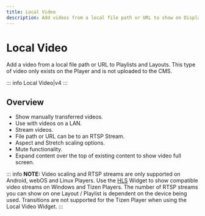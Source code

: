 ```yaml
---
title: Local Video
description: Add videos from a local file path or URL to show on Displays
---
```


# Local Video

Add a video from a local file path or URL to Playlists and Layouts. This type of video only exists on the Player and is not uploaded to the CMS.

::: info
Local Video|v4
:::

## Overview

- Show manually transferred videos.
- Use with videos on a LAN.
- Stream videos.
- File path or URL can be to an RTSP Stream.
- Aspect and Stretch scaling options.
- Mute functionality.
- Expand content over the top of existing content to show video full screen.

::: info
**NOTE:** Video scaling and RTSP streams are only supported on Android, webOS and Linux Players. Use the [HLS](media_module_hls.html) Widget to show compatible video streams on Windows and Tizen Players.
The number of RTSP streams you can show on one Layout / Playlist is dependent on the device being used.
Transitions are not supported for the Tizen Player when using the Local Video Widget.
::: 